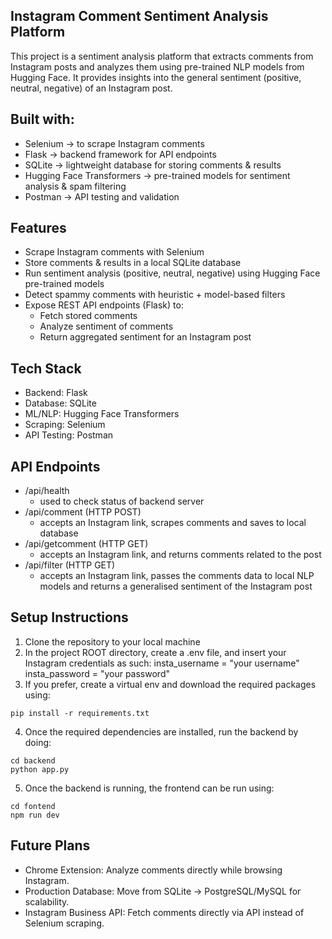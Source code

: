 ## Instagram Comment Sentiment Analysis Platform

This project is a sentiment analysis platform that extracts comments from Instagram posts and analyzes them using pre-trained NLP models from Hugging Face. It provides insights into the general sentiment (positive, neutral, negative) of an Instagram post.

## Built with:
- Selenium → to scrape Instagram comments
- Flask → backend framework for API endpoints
- SQLite → lightweight database for storing comments & results
- Hugging Face Transformers → pre-trained models for sentiment analysis & spam filtering
- Postman → API testing and validation

## Features
- Scrape Instagram comments with Selenium
- Store comments & results in a local SQLite database
- Run sentiment analysis (positive, neutral, negative) using Hugging Face pre-trained models
- Detect spammy comments with heuristic + model-based filters
- Expose REST API endpoints (Flask) to:
  - Fetch stored comments
  - Analyze sentiment of comments
  - Return aggregated sentiment for an Instagram post

## Tech Stack
- Backend: Flask
- Database: SQLite
- ML/NLP: Hugging Face Transformers
- Scraping: Selenium
- API Testing: Postman

## API Endpoints
- /api/health
  - used to check status of backend server
- /api/comment (HTTP POST)
  - accepts an Instagram link, scrapes comments and saves to local database
- /api/getcomment (HTTP GET)
  - accepts an Instagram link, and returns comments related to the post
- /api/filter (HTTP GET)
  - accepts an Instagram link, passes the comments data to local NLP models and returns a generalised sentiment of the Instagram post

## Setup Instructions
1. Clone the repository to your local machine
2. In the project ROOT directory, create a .env file, and insert your Instagram credentials as such:
  insta_username = "your username"
  insta_password = "your password"
3. If you prefer, create a virtual env and download the required packages using:
  ```
  pip install -r requirements.txt
  ```
4. Once the required dependencies are installed, run the backend by doing:
  ```
  cd backend
  python app.py
  ```
5. Once the backend is running, the frontend can be run using:
  ```
  cd fontend
  npm run dev
  ```

## Future Plans
- Chrome Extension: Analyze comments directly while browsing Instagram.
- Production Database: Move from SQLite → PostgreSQL/MySQL for scalability.
- Instagram Business API: Fetch comments directly via API instead of Selenium scraping.

